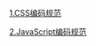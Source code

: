 [1.CSS编码规范](https://github.com/slimina/web-style-guide/blob/master/CSS%20Style%20Guide.md)

[2.JavaScript编码规范](https://github.com/slimina/web-style-guide/blob/master/Javascritp%20Style%20Guide.md)
